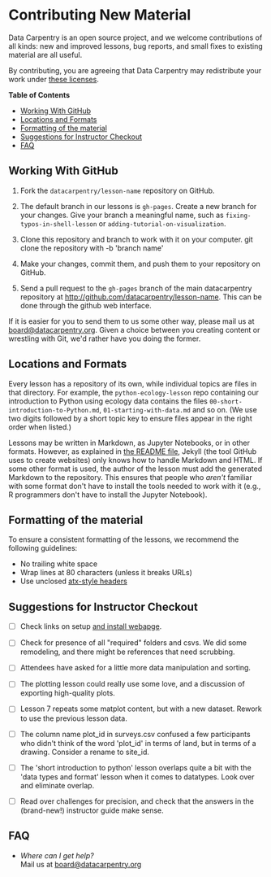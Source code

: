 # Contributing New Material

Data Carpentry is an open source project, and we welcome contributions of all
kinds: new and improved lessons, bug reports, and small fixes to existing
material are all useful.

By contributing, you are agreeing that Data Carpentry may redistribute your
work under [these licenses](LICENSE.md).


**Table of Contents**

*   [Working With GitHub](#working-with-github)
*   [Locations and Formats](#locations-and-formats)
*	[Formatting of the material](#formatting-of-the-material)
*	[Suggestions for Instructor Checkout](#suggestions)
*   [FAQ](#faq)


## Working With GitHub

1.  Fork the `datacarpentry/lesson-name` repository on GitHub.

2.  The default branch in our lessons is `gh-pages`. Create a
    new branch for your changes.
    Give your branch a meaningful name,
    such as `fixing-typos-in-shell-lesson`
    or `adding-tutorial-on-visualization`.

3.  Clone this repository and branch to work with it on your computer.
    git clone the repository with -b 'branch name'

4.  Make your changes, commit them, and push them to your repository on GitHub.

5.  Send a pull request to the `gh-pages` branch of the main datacarpentry
    repository at http://github.com/datacarpentry/lesson-name. This can
    be done through the github web interface.

If it is easier for you to send them to us some other way,
please mail us at
[board@datacarpentry.org](mailto:board@datacarpentry.org).
Given a choice between you creating content or wrestling with Git,
we'd rather have you doing the former.


## Locations and Formats

Every lesson has a repository of its own, while individual topics are files
in that directory.  For example, the `python-ecology-lesson` repo containing our
introduction to Python using ecology data contains the files
`00-short-introduction-to-Python.md`,
`01-starting-with-data.md` and so on.  (We use two digits followed by a short
topic key to ensure files appear in the right order when listed.)

Lessons may be written in Markdown, as Jupyter Notebooks, or in other formats.
However, as explained in [the README file](README.md), Jekyll (the tool GitHub
uses to create websites) only knows how to handle Markdown and HTML.  If some
other format is used, the author of the lesson must add the generated Markdown
to the repository.  This ensures that people who *aren't* familiar with some
format don't have to install the tools needed to work with it (e.g., R
programmers don't have to install the Jupyter Notebook).


## Formatting of the material

To ensure a consistent formatting of the lessons, we recommend the following
guidelines:

* No trailing white space
* Wrap lines at 80 characters (unless it breaks URLs)
* Use unclosed [atx-style headers](http://spec.commonmark.org/0.25/#atx-headings)


## Suggestions for Instructor Checkout

- [ ]  Check links on setup [and install webapge](http://www.datacarpentry.org/python-ecology-lesson/).  
- [ ]  Check for presence of all "required" folders and csvs. We did some remodeling, and there might be references that need scrubbing. 
- [ ]  Attendees have asked for a little more data manipulation and sorting. 
- [ ]  The plotting lesson could really use some love, and a discussion of exporting high-quality plots.
- [ ] Lesson 7  repeats some matplot content, but with a new dataset. Rework to use the previous lesson data.
- [ ] The column name plot_id  in surveys.csv confused a few participants who didn't think of the word 'plot_id' 
in terms of land, but in terms of a drawing. Consider a rename to site_id.
- [ ]  The 'short introduction to python' lesson overlaps quite a bit with the 'data types and format' 
lesson when it comes to datatypes. Look over and eliminate overlap.
- [ ] Read over challenges for precision, and check that the answers in the (brand-new!) instructor guide make sense.


## FAQ

*   *Where can I get help?*
    <br/>
    Mail us at [board@datacarpentry.org](mailto:board@datacarpentry.org)

